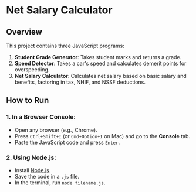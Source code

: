 # Net Salary Calculator

## Overview
This project contains three JavaScript programs:
1. **Student Grade Generator**: Takes student marks and returns a grade.
2. **Speed Detector**: Takes a car's speed and calculates demerit points for overspeeding.
3. **Net Salary Calculator**: Calculates net salary based on basic salary and benefits, factoring in tax, NHIF, and NSSF deductions.

## How to Run

### 1. In a Browser Console:
- Open any browser (e.g., Chrome).
- Press `Ctrl+Shift+I` (or `Cmd+Option+I` on Mac) and go to the **Console** tab.
- Paste the JavaScript code and press `Enter`.

### 2. Using Node.js:
- Install [Node.js](https://nodejs.org/).
- Save the code in a `.js` file.
- In the terminal, run `node filename.js`.

